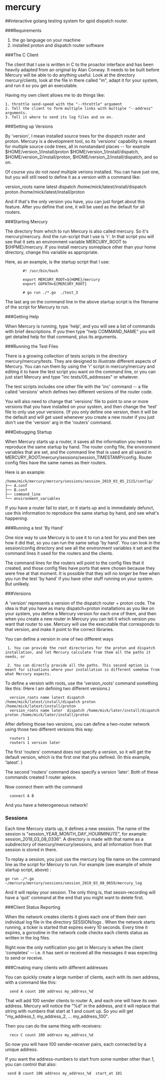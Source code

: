 # mercury
##interactive golang testing system for qpid dispatch router.

###Requirements

  1. the go language on your machine
  2. installed proton and dispatch router software



###The C Client

  The client that I use is written in C to the proactor interface and has been heavily adapted from an original by Alan Conway. It needs to be built before Mercury will be able to do anything useful. Look at the directory mercury/clients, look at the file in there called "m", adapt it for your system, and run it so you get an executable.

  Having my own client allows me to do things like:
    
    1. throttle send-speed with the "--throttle" argument
    2. Tell the client to form multiple links with multiple "--address" arguments.
    3. Tell it where to send its log files and so on.



###Setting up Versions

  By 'version', I mean installed source trees for the dispatch router and proton. Mercury is a development tool, so its 'versions' capability is meant for multiple source code trees, all in nonstandard places -- for example $HOME/version_1/install/proton   $HOME/version_1/install/dispatch,  $HOME/version_2/install/proton, $HOME/version_2/install/dispatch, and so on.

  Of course you do not *need* multiple verions installed. You can have just one, but you will still need to define it as a version with a command like:

  version_roots name latest dispatch /home/mick/latest/install/dispatch proton /home/mick/latest/install/proton

  And if that's the only version you have, you can just forget about this feature. After you define that one, it will be used as the default for all routers.





###Starting Mercury

  The directory from which to run Mercury is also called mercury.  So it's mercury/mercury.  And the run-script that I use is 'r'.
  In that script you will see that it sets an environment variable MERCURY_ROOT to ${HPME}/mercury. If you install mercury someplace other than your home directory, change this variable as appropriate.

  Here, as an example, is the startup script that I use:

            #! /usr/bin/bash

            export MERCURY_ROOT=${HOME}/mercury
            export GOPATH=${MERCURY_ROOT}

            # go run ./*.go  ./test_3

  The last arg on the command line in the above startup script is the filename of the script for Mercury to run.




###Getting Help

  When Mercury is running, type 'help', and you will see a list of commands with brief descriptions. If you then type "help COMMAND_NAME" you will get detailed help for that command, plus its arguments.



###Running the Test Files


  There is a growing collection of tests scripts in the directory  mercury/mercury/tests.  They are designed to illustrate different aspects of Mercury. You can run them by using the 'r' script in mercury/mercury and editing it to have the test script you want on the command line, or you can just start Mercury and type "inc tests/05_addresses" or whatever.

  The test scripts includes one other file with the 'inc' command -- a file called 'versions' which defines two different versions of the router code.

  You will also need to change that 'versions' file to point to one or more versions that you have installed on your system, and then change the 'test' file to only use your versions.  (If you only define one version, then it will be the default and will get used whenever you create a new router if you just don't use the 'version' arg in the 'routers' command.




###Debugging Startup

  When Mercury starts up a router, it saves all the information you need to reproduce the same startup by hand. The router config file, the environment variables that are set, and the command line that is used are all saved in MERCURY_ROOT/mercury/sessions/session_TIMESTAMP/config. Router config files have the same names as their routers.

  Here is an example:

    /home/mick/mercury/mercury/sessions/session_2019_03_05_2115/config/
    ├── A.conf
    ├── B.conf
    ├── command_line
    └── environment_variables

  If you have a router fail to start, or it starts up and is immediately defunct, use this information to reproduce the same startup by hand, and see what's happening.





###Running a test 'By Hand'
  
  One nice way to use Mercury is to use it to run a test for you and then see how it did that, so you can run the same setup 'by hand'.  You can look in the session/config directory and see all the environment variables it set and the command lines it used for the routers and the clients. 
  
  The command lines for the routers will point to the config files that it created, and those config files have ports that were chosen because they were free at that moment. It is possible that they will *no longer* be free when you run the test 'by hand' if you have other stuff running on your system. But unlikely.





###Versions

  A 'version' represents a version of the dispatch router + proton code. The idea is that you have as many dispatch+proton installations as you like on your system, you define a Mercury version for each one of them, and then when you create a new router in Mercury you can tell it which version you want that router to use. Mercury will use the executable that corresponds to that version, and make it point to the correct libraries.

  You can define a version in one of two different ways
     
     1. You can provide the root directories for the proton and dispatch installation, and let Mercury calculate from them all the paths it needs, or

     2. You can directly provide all the paths. This second option is meant for situations where your installation is different somehow from what Mercury expects.

 To define a version with roots, use the 'version_roots' command something like this:  (Here I am defining two different versions.)


      version_roots name latest dispatch /home/mick/latest/install/dispatch proton /home/mick/latest/install/proton
      version_roots name later  dispatch /home/mick/later/install/dispatch  proton /home/mick/later/install/proton


  After defining those two versions, you can define a two-router network using those two different versions this way:

      routers 1
      routers 1 version later

  The first 'routers' command does not specify a version, so it will get the default version, which is the first one that you defined.  (In this example, 'latest'. )

  The second 'routers' command does specify a version 'later'.
  Both of these commands created 1 router apiece.

  Now connect them with the command 

      connect A B

  And you have a heterogeneous network!




### Sessions

  Each time Mercury starts up, it defines a new session. The name of the session is  "session_YEAR_MONTH_DAY_HOURMINUTE", for example: session_2019_03_08_0336".  A directory is made with that name as a subdirectory of mercury/mercury/sessions, and all information from that session is stored in there.

  To replay a session, you just use the mercury log file name on the command line as the script for Mercury to run.
  For example (see example of whole startup script, above) :

    go run ./*.go  ~/mercury/mercury/sessions/session_2019_03_08_0659/mercury_log

  And it will replay your session.  The only thing is, that sessin-recording will have a 'quit' command at the end that you might want to delete first.




###Client Status Reporting

  When the network creates clients it gives each one of them their own individual log file in the directory SESSION/logs .  When the network starts running, a ticker is started that expires every 10 seconds. Every time it expires, a goroutine in the network code checks each clients status as written in the log files. 

  Right now the only notification you get in Mercury is when the client 'completes' -- i.e. it has sent or received all the messages it was expecting to send or receive.




###Creating many clients with different addresses

  You can quickly create a large number of clients, each with its own address, with a command like this:

      send A count 100 address my_address_%d

  That will add 100 sender clients to router A, and each one will have its own address. Mercury will notice the "%d" in the address, and it will replace that string with numbers that start at 1 and count up. So you will get  "my_address_1, my_address_2, ... my_address_100".

  Then you can do the same thing with receivers:

      recv C count 100 address my_address_%d

  So now you will have 100 sender-receiver pairs, each connected by a unique address.


  If you want the address-numbers to start from some number other than 1, you can control that also:

     send B count 100 address my_address_%d  start_at 101



